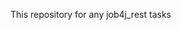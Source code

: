 [comment]: <> ([![Build Status]&#40;https://app.travis-ci.com/ikioresko/job4j_forum.svg?branch=master&#41;]&#40;https://app.travis-ci.com/ikioresko/job4j_forum&#41;)

This repository for any job4j_rest tasks